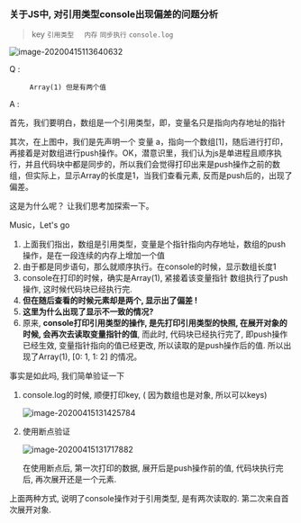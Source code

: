 ### 关于JS中, 对引用类型console出现偏差的问题分析



> key   `引用类型  `  `内存`   `同步执行`  `console.log`

![image-20200415113640632](https://tva1.sinaimg.cn/large/007S8ZIlgy1gduax3tpz6j30c908imx8.jpg)

Q :

		 Array(1) 但是有两个值

A : 

首先，我们要明白，数组是一个引用类型，即，变量名只是指向内存地址的指针

其次，在上图中，我们是先声明一个 变量 a，指向一个数组[1]，随后进行打印，再接着是对数组进行push操作。OK，潜意识里，我们认为js是单进程且顺序执行，并且代码块中都是同步的，所以我们会觉得打印出来是push操作之前的数组，但实际上，显示Array的长度是1，当我们查看元素, 反而是push后的，出现了偏差。

这是为什么呢？   让我们思考加探索一下。



Music，Let's go

1. 上面我们指出，数组是引用类型，变量是个指针指向内存地址，数组的push操作，是在一段连续的内存上增加一个值
2. 由于都是同步语句，那么就顺序执行。在console的时候，显示数组长度1
3. console在打印的时候，确实是Array(1),  紧接着该变量指针 数组执行了push操作, 这时候代码块已经执行完. 
4. **但在随后查看的时候元素却是两个,  显示出了偏差 !**
5. **这里为什么出现了显示不一致的情况?**
6. 原来, **console打印引用类型的操作, 是先打印引用类型的快照,  在展开对象的时候, 会再次去读取变量指针的值**, 而此时, 代码块已经执行完了, 即push操作已经生效, 变量指针指向的值已经更改,  所以读取的是push操作后的值. 所以出现了Array(1), [0: 1, 1: 2] 的情况。

事实是如此吗, 我们简单验证一下

1. console.log的时候, 顺便打印key, ( 因为数组也是对象, 所以可以keys)

    ![image-20200415131425784](https://tva1.sinaimg.cn/large/007S8ZIlgy1gdudllp8snj30kh08uq54.jpg)

2. 使用断点验证

    ![image-20200415131717882](https://tva1.sinaimg.cn/large/007S8ZIlgy1gdudol5fpjj31330ox0zt.jpg)

    在使用断点后, 第一次打印的数据, 展开后是push操作前的值, 代码块执行完后, 再次展开还是一个元素. 

上面两种方式, 说明了console操作对于引用类型, 是有两次读取的. 第二次来自首次展开对象. 